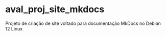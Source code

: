 # aval_proj_site_mkdocs
Projeto de criação de site voltado para documentação MkDocs no Debian 12 Linux
